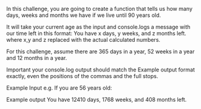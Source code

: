 In this challenge, you are going to create a function that tells us how many days, weeks and months we have if we live until 90 years old. 

It will take your current age as the input and console.logs a message with our time left in this format:
You have x days, y weeks, and z months left. where x,y and z replaced with the actual calculated numbers.

For this challenge, assume there are 365 days in a year, 52 weeks in a year and 12 months in a year.

Important your console.log output should match the Example output format exactly, even the positions of the commas and the full stops.

Example Input
e.g. If you are 56 years old:

Example output
You have 12410 days, 1768 weeks, and 408 months left.
